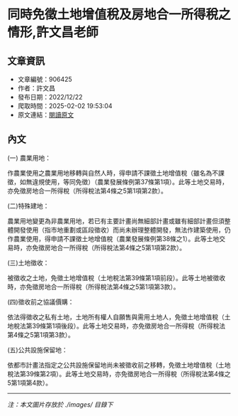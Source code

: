 # 同時免徵土地增值稅及房地合一所得稅之情形,許文昌老師

## 文章資訊
- 文章編號：906425
- 作者：許文昌
- 發布日期：2022/12/22
- 爬取時間：2025-02-02 19:53:04
- 原文連結：[閱讀原文](https://real-estate.get.com.tw/Columns/detail.aspx?no=906425)

## 內文
(一) 農業用地：

作農業使用之農業用地移轉與自然人時，得申請不課徵土地增值稅（雖名為不課徵，如無違規使用，等同免徵）（農業發展條例第37條第1項）。此等土地交易時，亦免徵房地合一所得稅（所得稅法第4條之5第1項第2款）。

(二)特殊建地：

農業用地變更為非農業用地，若已有主要計畫尚無細部計畫或雖有細部計畫但須整體開發使用（指市地重劃或區段徵收）而尚未辦理整體開發，無法作建築使用，仍作農業使用，得申請不課徵土地增值稅（農業發展條例第38條之1）。此等土地交易時，亦免徵房地合一所得稅（所得稅法第4條之5第1項第2款）。

(三)土地徵收：

被徵收之土地，免徵土地增值稅（土地稅法第39條第1項前段）。此等土地被徵收時，亦免徵房地合一所得稅（所得稅法第4條之5第1項第3款）。

(四)徵收前之協議價購：

依法得徵收之私有土地，土地所有權人自願售與需用土地人，免徵土地增值稅（土地稅法第39條第1項後段）。此等土地交易時，亦免徵房地合一所得稅（所得稅法第4條之5第1項第3款）。

(五)公共設施保留地：

依都市計畫法指定之公共設施保留地尚未被徵收前之移轉，免徵土地增值稅（土地稅法第39條第2項）。此等土地交易時，亦免徵房地合一所得稅（所得稅法第4條之5第1項第4款）。

---
*注：本文圖片存放於 ./images/ 目錄下*
